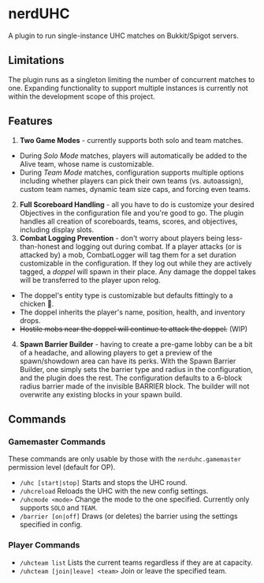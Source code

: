 # nerdUHC

A plugin to run single-instance UHC matches on Bukkit/Spigot servers.

## Limitations

The plugin runs as a singleton limiting the number of concurrent matches to one. Expanding functionality to support multiple instances is currently not within the development scope of this project.

## Features

1. **Two Game Modes** - currently supports both solo and team matches.
* During *Solo Mode* matches, players will automatically be added to the Alive team, whose name is customizable.
* During *Team Mode* matches, configuration supports multiple options including whether players can pick their own teams (vs. autoassign), custom team names, dynamic team size caps, and forcing even teams.
2. **Full Scoreboard Handling** - all you have to do is customize your desired Objectives in the configuration file and you're good to go. The plugin handles all creation of scoreboards, teams, scores, and objectives, including display slots.
3. **Combat Logging Prevention** - don't worry about players being less-than-honest and logging out during combat. If a player attacks (or is attacked by) a mob, CombatLogger will tag them for a set duration customizable in the configuration. If they log out while they are actively tagged, a *doppel* will spawn in their place. Any damage the doppel takes will be transferred to the player upon relog.
* The doppel's entity type is customizable but defaults fittingly to a chicken :chicken:.
* The doppel inherits the player's name, position, health, and inventory drops.
* ~~Hostile mobs near the doppel will continue to attack the doppel.~~ (WIP)
4. **Spawn Barrier Builder** - having to create a pre-game lobby can be a bit of a headache, and allowing players to get a preview of the spawn/showdown area can have its perks. With the Spawn Barrier Builder, one simply sets the barrier type and radius in the configuration, and the plugin does the rest. The configuration defaults to a 6-block radius barrier made of the invisible BARRIER block. The builder will not overwrite any existing blocks in your spawn build.

## Commands

### Gamemaster Commands

These commands are only usable by those with the `nerduhc.gamemaster` permission level (default for OP).

* `/uhc [start|stop]` Starts and stops the UHC round.
* `/uhcreload` Reloads the UHC with the new config settings.
* `/uhcmode <mode>` Change the mode to the one specified. Currently only supports `SOLO` and `TEAM`.
* `/barrier [on|off]` Draws (or deletes) the barrier using the settings specified in config.

### Player Commands

* `/uhcteam list` Lists the current teams regardless if they are at capacity.
* `/uhcteam [join|leave] <team>` Join or leave the specified team.
